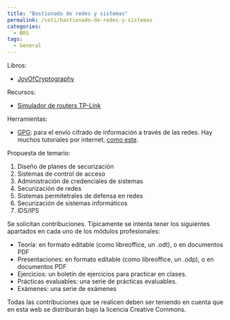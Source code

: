 ```yaml
---
title: "Bastionado de redes y sistemas"
permalink: /ceti/bastionado-de-redes-y-sistemas
categories:
  - BRS
tags:
  - General
---
```


Libros:

- [JoyOfCryptography](https://joyofcryptography.com/)

Recursos:

- [Simulador de routers TP-Link](https://www.tp-link.com/es/support/emulator/)

Herramientas:

- [GPG](https://www.gnupg.org/documentation/): para el envío cifrado de información a través de las redes. Hay muchos tutoriales por internet, [como este](https://www.privex.io/articles/what-is-gpg).

Propuesta de temario:

1. Diseño de planes de securización
2. Sistemas de control de acceso
3. Administración de credenciales de sistemas
4. Securización de redes
5. Sistemas permitetrales de defensa en redes
6. Securización de sistemas informáticos
7. IDS/IPS

Se solicitan contribuciones. Típicamente se intenta tener los siguientes apartados en cada uno de los módulos profesionales:

- Teoría: en formato editable (como libreoffice, un .odt), o en documentos PDF
- Presentaciones: en formato editable (como libreoffice, un .odp), o en documentos PDF
- Ejercicios: un boletín de ejercicios para practicar en clases.
- Prácticas evaluables: una serie de prácticas evaluables.
- Exámenes: una serie de exámenes

Todas las contribuciones que se realicen deben ser teniendo en cuenta que en esta web se distribuirán bajo la licencia Creative Commons.
